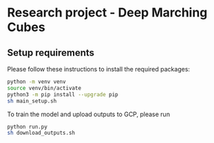 # Research project - Deep Marching Cubes

## Setup requirements

Please follow these instructions to install the required packages:

```bash
python -m venv venv
source venv/bin/activate
python3 -m pip install --upgrade pip
sh main_setup.sh
```

To train the model and upload outputs to GCP, please run
```bash
python run.py
sh download_outputs.sh
```